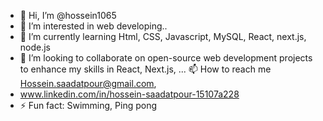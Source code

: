 - 👋 Hi, I’m @hossein1065
- 👀 I’m interested in web developing..
- 🌱 I’m currently learning Html, CSS, Javascript, MySQL, React, next.js, node.js
- 💞 I’m looking to collaborate on open-source web development projects to enhance my skills in React, Next.js, ...
 📫 How to reach me Hossein.saadatpour@gmail.com,
-    www.linkedin.com/in/hossein-saadatpour-15107a228
- ⚡ Fun fact: Swimming, Ping pong

<!---
hossein1065/hossein1065 is a ✨ special ✨ repository because its `README.md` (this file) appears on your GitHub profile.
You can click the Preview link to take a look at your changes.
--->
